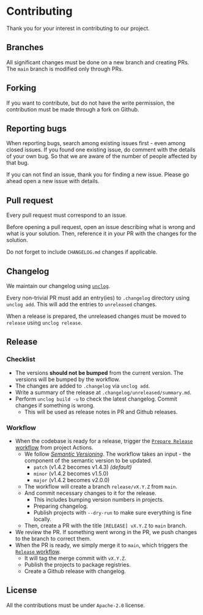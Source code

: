 # Contributing

Thank you for your interest in contributing to our project.

## Branches

All significant changes must be done on a new branch and creating PRs.
The `main` branch is modified only through PRs.

## Forking

If you want to contribute, but do not have the write permission, the contribution must be made through a fork on Github.

## Reporting bugs

When reporting bugs, search among existing issues first - even among closed issues.
If you found one existing issue, do comment with the details of your own bug.
So that we are aware of the number of people affected by that bug.

If you can not find an issue, thank you for finding a new issue.
Please go ahead open a new issue with details.

## Pull request

Every pull request must correspond to an issue.

Before opening a pull request, open an issue describing what is wrong and what is your solution.
Then, reference it in your PR with the changes for the solution.

Do not forget to include `CHANGELOG.md` changes if applicable.

## Changelog

We maintain our changelog using [`unclog`](https://github.com/informalsystems/unclog).

Every non-trivial PR must add an entry(ies) to `.changelog` directory using `unclog add`.
This will add the entries to `unreleased` changes.

When a release is prepared, the unreleased changes must be moved to `release` using `unclog release`.

## Release

### Checklist
- The versions **should not be bumped** from the current version. The versions will be bumped by the workflow.
- The changes are added to `.changelog` via `unclog add`.
- Write a summary of the release at `.changelog/unreleased/summary.md`.
- Perform `unclog build -u` to check the latest changelog. Commit changes if something is wrong.
  - This will be used as release notes in PR and Github releases.

### Workflow
- When the codebase is ready for a release, trigger the [`Prepare Release` workflow](actions/workflows/prepare-release.yml) from project Actions.
  - We follow [_Semantic Versioning_](http://semver.org). The workflow takes an input - the component of the semantic version to be updated.
    - `patch` (v1.4.2 becomes v1.4.3) _(default)_
    - `minor` (v1.4.2 becomes v1.5.0)
    - `major` (v1.4.2 becomes v2.0.0)
  - The workflow will create a branch `release/vX.Y.Z` from `main`.
  - And commit necessary changes to it for the release.
    - This includes bumping version numbers in projects.
    - Preparing changelog.
    - Publish projects with `--dry-run` to make sure everything is fine locally.
  - Then, create a PR with the title `[RELEASE] vX.Y.Z` to `main` branch.
- We review the PR. If something went wrong in the PR, we push changes to the branch to correct them.
- When the PR is ready, we simply merge it to `main`, which triggers the [`Release` workflow](actions/workflows/release.yml).
  - It will tag the merge commit with `vX.Y.Z`.
  - Publish the projects to package registries.
  - Create a Github release with changelog.

## License

All the contributions must be under `Apache-2.0` license.
